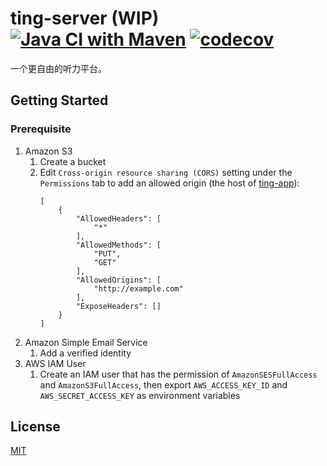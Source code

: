 # ting-server (WIP) [![Java CI with Maven](https://github.com/Frederick-S/ting-server/actions/workflows/build.yml/badge.svg?branch=main)](https://github.com/Frederick-S/ting-server/actions/workflows/build.yml) [![codecov](https://codecov.io/gh/Frederick-S/ting-server/branch/main/graph/badge.svg?token=2ZS54PB3DB)](https://codecov.io/gh/Frederick-S/ting-server)
一个更自由的听力平台。

## Getting Started
### Prerequisite
1. Amazon S3
    1. Create a bucket
    2. Edit `Cross-origin resource sharing (CORS)` setting under the `Permissions` tab to add an allowed origin (the host of [ting-app](https://github.com/ting-app/ting-app)):
        ```
        [
            {
                "AllowedHeaders": [
                    "*"
                ],
                "AllowedMethods": [
                    "PUT",
                    "GET"
                ],
                "AllowedOrigins": [
                    "http://example.com"
                ],
                "ExposeHeaders": []
            }
        ]
        ```
2. Amazon Simple Email Service
    1. Add a verified identity
3. AWS IAM User
    1. Create an IAM user that has the permission of `AmazonSESFullAccess` and `AmazonS3FullAccess`, then export `AWS_ACCESS_KEY_ID` and `AWS_SECRET_ACCESS_KEY` as environment variables

## License
[MIT](LICENSE)

